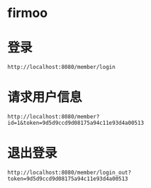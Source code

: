 # firmoo
# 登录
    http://localhost:8080/member/login
# 请求用户信息
    http://localhost:8080/member?id=1&token=9d5d9ccd9d08175a94c11e93d4a00513
# 退出登录
    http://localhost:8080/member/login_out?token=9d5d9ccd9d08175a94c11e93d4a00513
